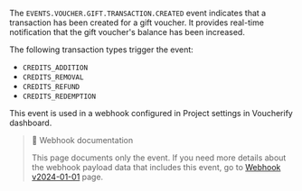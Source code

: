 The `EVENTS.VOUCHER.GIFT.TRANSACTION.CREATED` event indicates that a transaction has been created for a gift voucher. It provides real-time notification that the gift voucher's balance has been increased.

The following transaction types trigger the event:
- `CREDITS_ADDITION`
- `CREDITS_REMOVAL`
- `CREDITS_REFUND`
- `CREDITS_REDEMPTION`

This event is used in a webhook configured in Project settings in Voucherify dashboard.

> 📘 Webhook documentation
>
> This page documents only the event. If you need more details about the webhook payload data that includes this event, go to [Webhook v2024-01-01](ref:introduction-to-webhooks "Introduction to webhooks v2024-01-01") page.